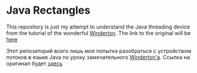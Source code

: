 # Java Rectangles

This repository is just my attempt to understand the Java threading device from the tutorial of the wonderful [Winderton](https://www.youtube.com/channel/UC4omkhNHsYLagT1o6hnmKQw). 
The link to the original will be [here](https://www.youtube.com/watch?v=OfbH8dJFz6M)

Этот репозиторий всего лишь моя попытка разобраться с устройством потоков в языке Java по уроку замечательного [Winderton'а](https://www.youtube.com/channel/UC4omkhNHsYLagT1o6hnmKQw).
Ссылка на оригинал будет [здесь](https://www.youtube.com/watch?v=OfbH8dJFz6M)
